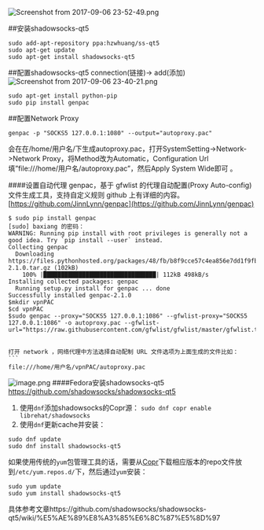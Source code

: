 
![Screenshot from 2017-09-06 23-52-49.png](http://upload-images.jianshu.io/upload_images/143845-8e2616d97da80b4c.png?imageMogr2/auto-orient/strip%7CimageView2/2/w/1240)

##安装shadowsocks-qt5
```
sudo add-apt-repository ppa:hzwhuang/ss-qt5
sudo apt-get update
sudo apt-get install shadowsocks-qt5
```
##配置shadowsocks-qt5
connection(链接)-> add(添加)
![Screenshot from 2017-09-06 23-40-21.png](http://upload-images.jianshu.io/upload_images/143845-d1cd1d20c3c1ca2b.png?imageMogr2/auto-orient/strip%7CimageView2/2/w/1240)

```
sudo apt-get install python-pip
sudo pip install genpac

```

##配置Network Proxy
```
genpac -p "SOCKS5 127.0.0.1:1080" --output="autoproxy.pac"
```
会在在/home/用户名/下生成autoproxy.pac，打开SystemSetting->Network->Network Proxy，将Method改为Automatic，Configuration Url填”file:///home/用户名/autoproxy.pac”，然后Apply System Wide即可 。

####设置自动代理
genpac，基于 gfwlist 的代理自动配置(Proxy Auto-config)文件生成工具，支持自定义规则
github 上有详细的内容。[https://github.com/JinnLynn/genpac](https://github.com/JinnLynn/genpac)


````
$ sudo pip install genpac
[sudo] baxiang 的密码：
WARNING: Running pip install with root privileges is generally not a good idea. Try `pip install --user` instead.
Collecting genpac
  Downloading https://files.pythonhosted.org/packages/48/fb/b8f9cce57c4ea856e7dd1f9fb917df2896d7e62d43c50ed1af2e50a4e57d/genpac-2.1.0.tar.gz (102kB)
    100% |████████████████████████████████| 112kB 498kB/s 
Installing collected packages: genpac
  Running setup.py install for genpac ... done
Successfully installed genpac-2.1.0
$mkdir vpnPAC
$cd vpnPAC
$sudo genpac --proxy="SOCKS5 127.0.0.1:1086" --gfwlist-proxy="SOCKS5 127.0.0.1:1086" -o autoproxy.pac --gfwlist-url="https://raw.githubusercontent.com/gfwlist/gfwlist/master/gfwlist.txt"


打开 network ，网络代理中方法选择自动配制 URL 文件选项为上面生成的文件比如：
```
file:///home/用户名/vpnPAC/autoproxy.pac
````
![image.png](https://upload-images.jianshu.io/upload_images/143845-edc0324ef51bb6c2.png?imageMogr2/auto-orient/strip%7CimageView2/2/w/1240)
####Fedora安装shadowsocks-qt5
https://github.com/shadowsocks/shadowsocks-qt5

1.  使用`dnf`添加shadowsocks的Copr源： `sudo dnf copr enable librehat/shadowsocks`
2.  使用`dnf`更新cache并安装：
```
sudo dnf update
sudo dnf install shadowsocks-qt5
```
如果使用传统的`yum`包管理工具的话，需要从[Copr](https://copr.fedoraproject.org/coprs/librehat/shadowsocks/)下载相应版本的repo文件放到`/etc/yum.repos.d/`下，然后通过`yum`安装：
```
sudo yum update
sudo yum install shadowsocks-qt5
```
具体参考文章https://github.com/shadowsocks/shadowsocks-qt5/wiki/%E5%AE%89%E8%A3%85%E6%8C%87%E5%8D%97
